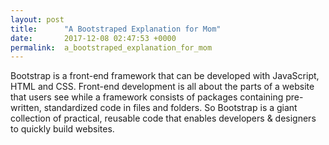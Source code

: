 ```yaml
---
layout: post
title:      "A Bootstraped Explanation for Mom"
date:       2017-12-08 02:47:53 +0000
permalink:  a_bootstraped_explanation_for_mom
---
```



Bootstrap is a front-end framework that can be developed with JavaScript, HTML and CSS. Front-end development is all about the parts of a website that users see while a framework consists of packages containing pre-written, standardized code in files and folders. So Bootstrap is a giant collection of practical, reusable code that enables developers & designers to quickly build websites.
